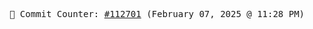 <p align="center">
    <samp>
        📮 Commit Counter: <a href="https://github.com/Javascript-void0/Javascript-void0/commits/main">#112701</a> (February 07, 2025 @ 11:28 PM)
    </samp>
</p>